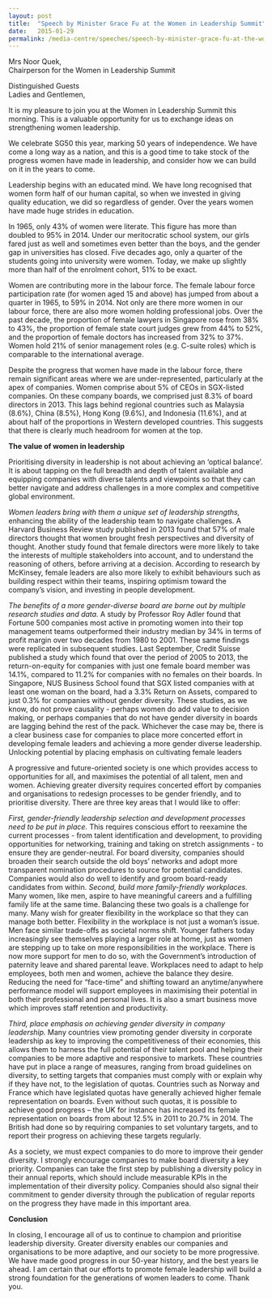 ```yaml
---
layout: post
title:  "Speech by Minister Grace Fu at the Women in Leadership Summit"
date:   2015-01-29
permalink: /media-centre/speeches/speech-by-minister-grace-fu-at-the-women-in-leadership-summit-on-29-jan-2015/
---
```


Mrs Noor Quek,  
Chairperson for the Women in Leadership Summit

Distinguished Guests  
Ladies and Gentlemen,

It is my pleasure to join you at the Women in Leadership Summit this morning. This is a valuable opportunity for us to exchange ideas on strengthening women leadership.

We celebrate SG50 this year, marking 50 years of independence. We have come a long way as a nation, and this is a good time to take stock of the progress women have made in leadership, and consider how we can build on it in the years to come.   

Leadership begins with an educated mind. We have long recognised that women form half of our human capital, so when we invested in giving quality education, we did so regardless of gender. Over the years women have made huge strides in education.  

In 1965, only 43% of women were literate. This figure has more than doubled to 95% in 2014. Under our meritocratic school system, our girls fared just as well and sometimes even better than the boys, and the gender gap in universities has closed. Five decades ago, only a quarter of the students going into university were women. Today, we make up slightly more than half of the enrolment cohort, 51% to be exact.  

Women are contributing more in the labour force. The female labour force participation rate (for women aged 15 and above) has jumped from about a quarter in 1965, to 59% in 2014. Not only are there more women in our labour force, there are also more women holding professional jobs. Over the past decade, the proportion of female lawyers in Singapore rose from 38% to 43%, the proportion of female state court judges grew from 44% to 52%,  and the proportion of female doctors has increased from 32% to 37%. Women hold 21% of senior management roles (e.g. C-suite roles) which is comparable to the international average.

Despite the progress that women have made in the labour force, there remain significant areas where we are under-represented, particularly at the apex of companies. Women comprise about 5% of CEOs in SGX-listed companies. On these company boards, we comprised just 8.3% of board directors in 2013. This lags behind regional countries such as Malaysia (8.6%), China (8.5%), Hong Kong (9.6%), and Indonesia (11.6%), and at about half of the proportions in Western developed countries. This suggests that there is clearly much headroom for women at the top.     

**The value of women in leadership**

Prioritising diversity in leadership is not about achieving an ‘optical balance’. It is about tapping on the full breadth and depth of talent available and equipping companies with diverse talents and viewpoints so that they can better navigate and address challenges in a more complex and competitive global environment.

_Women leaders bring with them a unique set of leadership strengths,_ enhancing the ability of the leadership team to navigate challenges. A Harvard Business Review study published in 2013 found that 57% of male directors thought that women brought fresh perspectives and diversity of thought. Another study found that female directors were 
more likely to take the interests of multiple stakeholders into account, and to understand the reasoning of others, before arriving at a decision. According to research by McKinsey, female leaders are also more likely to exhibit behaviours such as building respect within their teams, inspiring optimism toward the company’s vision, and investing in people development.

_The benefits of a more gender-diverse board are borne out by multiple research studies and data._ A study by Professor Roy Adler found that Fortune 500 companies most active in promoting women into their top management teams outperformed their industry median by 34% in terms of profit margin over two decades from 1980 to 2001. These 
same findings were replicated in subsequent studies. Last September, Credit Suisse published a study which found that over the period of 2005 to 2013, the return-on-equity for companies with just one female board member was 14.1%, compared to 11.2% for companies with no females on their boards. In Singapore, NUS Business School found that SGX listed companies with at least one woman on the board, had a 3.3% Return on Assets, compared to just 0.3% for companies without gender diversity. These studies, as we know, do not prove causality - perhaps women do add value to decision making, or perhaps companies that do not have gender diversity in boards are lagging behind the rest of the pack. Whichever the case may be, there is a clear business case for companies to place more concerted effort in developing female leaders and achieving a more gender diverse leadership. Unlocking potential by placing emphasis on cultivating female leaders  

A progressive and future-oriented society is one which provides access to opportunities for all, and maximises the potential of all talent, men and women. Achieving greater diversity requires concerted effort by companies and organisations to redesign processes to be gender friendly, and to prioritise diversity. There are three key areas that I would like to offer:

_First, gender-friendly leadership selection and development processes need to be put in place._ This requires conscious effort to reexamine the current processes - from talent identification and development, to providing opportunities for networking, training and 
taking on stretch assignments - to ensure they are gender-neutral. For board diversity, companies should broaden their search outside the old boys’ networks and adopt more transparent nomination procedures to source for potential candidates. Companies would also do well to identify and groom board-ready candidates from within. 
_Second, build more family-friendly workplaces._ Many women, like men, aspire to have meaningful careers and a fulfilling family life at the same time. Balancing these two goals is a challenge for many. Many wish for greater flexibility in the workplace so that they can manage both better. Flexibility in the workplace is not just a woman’s issue. Men face similar trade-offs as societal norms shift. Younger fathers today increasingly see themselves playing a larger role at home, just as women are stepping up to take on more responsibilities in the workplace. There is now more support for men to do so, with the Government’s introduction of paternity leave and shared parental leave. Workplaces need to adapt to help employees, both men and women, achieve the balance they desire. Reducing the need for “face-time” and shifting toward an anytime/anywhere performance model will support employees in maximising their potential in both their professional and personal lives. It is also a smart business move which improves staff retention and productivity.

_Third, place emphasis on achieving gender diversity in company leadership._ Many countries view promoting gender diversity in corporate leadership as key to improving the competitiveness of their economies, this allows them to harness the full potential of their talent pool and helping their companies to be more adaptive and responsive to markets. These countries have put in place a range of measures, ranging from broad guidelines on diversity, to setting targets that companies must comply with or explain why if they have not, to the legislation of quotas. Countries such as Norway and France which have legislated quotas have generally achieved higher female representation on boards. Even without such quotas, it is possible to achieve good progress – the UK for 
instance has increased its female representation on boards from about 12.5% in 2011 to 20.7% in 2014. The British had done so by requiring companies to set voluntary targets, and to report their progress on achieving these targets regularly.   

As a society, we must expect companies to do more to improve their gender diversity. I strongly encourage companies to make board diversity a key priority. Companies can take the first step by publishing a diversity policy in their annual reports, which should include measurable KPIs in the implementation of their diversity policy. Companies should also signal their commitment to gender diversity through the publication 
of regular reports on the progress they have made in this important area.

**Conclusion**

In closing, I encourage all of us to continue to champion and prioritise leadership diversity. Greater diversity enables our companies and organisations to be more adaptive, and our society to be more progressive. We have made good progress in our 50-year history, and the best years lie ahead. I am certain that our efforts to promote female leadership will build a strong foundation for the generations of women 
leaders to come. Thank you.


